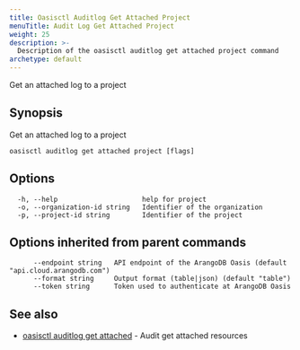 ```yaml
---
title: Oasisctl Auditlog Get Attached Project
menuTitle: Audit Log Get Attached Project
weight: 25
description: >-
  Description of the oasisctl auditlog get attached project command
archetype: default
---
```

Get an attached log to a project

## Synopsis

Get an attached log to a project

```
oasisctl auditlog get attached project [flags]
```

## Options

```
  -h, --help                     help for project
  -o, --organization-id string   Identifier of the organization
  -p, --project-id string        Identifier of the project
```

## Options inherited from parent commands

```
      --endpoint string   API endpoint of the ArangoDB Oasis (default "api.cloud.arangodb.com")
      --format string     Output format (table|json) (default "table")
      --token string      Token used to authenticate at ArangoDB Oasis
```

## See also

* [oasisctl auditlog get attached](audit-log-get-attached.md)	 - Audit get attached resources

